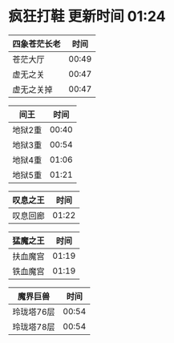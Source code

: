 # 疯狂打鞋 更新时间 01:24

| 四象苍茫长老   | 时间    |
|--------|-------|
| 苍茫大厅 | 00:49 |
| 虚无之关 | 00:47 |
| 虚无之关掉 | 00:47 |

| 间王   | 时间    |
|--------|-------|
| 地狱2重 | 00:40 |
| 地狱3重 | 00:54 |
| 地狱4重 | 01:06 |
| 地狱5重 | 01:21 |

| 叹息之王   | 时间    |
|--------|-------|
| 叹息回廊 | 01:22 |

| 猛魔之王   | 时间    |
|--------|-------|
| 扶血魔宫 | 01:19 |
| 铁血魔宫 | 01:19 |

| 魔界巨兽   | 时间    |
|--------|-------|
| 玲珑塔76层 | 00:54 |
| 玲珑塔78层 | 00:54 |
